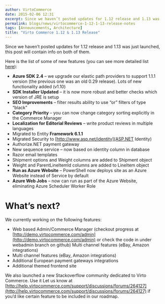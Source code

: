 ```yaml
---
author: VirtoCommerce
date: 2015-02-06 12:31
excerpt: Since we haven’t posted updates for 1.12 release and 1.13 was just launched, this post will contain info on both of them.
permalink: blogs/news/virtocommerce-1-12-1-13-release-notes
tags: [Announcements, Architecture]
title: "Virto Commerce 1.12 & 1.13 Release"
---
```

Since we haven’t posted updates for 1.12 release and 1.13 was just launched, this post will contain info on both of them.

Here is the list of some of new features (you can see more detailed list [here](https://github.com/VirtoCommerce/vc-community/releases)):

* **Azure SDK 2.4** – we upgrade our elastic path providers to support 1.1.1 version (the previous one was an old 0.29 release). Lots of new functionality added (v1.10)
* **SDK Installer Updated** – it is now more robust and better checks which version of JRE is setup 
* **SEO Improvements** – filter results ability to use “or” filters of type “black” 
* **Category Priority** – you can now change category sorting explicitly in the Commerce Manager
* **Localization for Editorial Reviews** – write product reviews in multiple languages 
* Migrated to Entity **Framework 6.1.1**
* Migrated Security to [http://www.asp.net/identity](ASP.NET Identity)
* Authorize.NET payment gateway 
* New sequence service – now based on identity column in database
* Razor email templates
* Shipment options and Weight columns are added to Shipment object
* Weight and ParentLineItemId columns are added to LineItem object
* **Run as Azure Website** – PowerShell now deploys site as an Azure Website instead of Service by default
* **Azure Web Jobs** – now can run as part of the Azure Website, eliminating Azure Scheduler Worker Role

# What’s next?

We currently working on the following features:

* Web based Admin/Commerce Manager (checkout progress at [http://demo.virtocommerce.com/admin](http://demo.virtocommerce.com/admin) or check the code in under webadmin branch on github) Multi channel features (eBay, Amazon integrations)
* Multi channel features (eBay, Amazon integrations)
* Additional European payment gateways integrations
* Additional themed frontend site 

We also launched a new Stackoverflow community dedicated to Virto Commerce. Use it Let us know at [http://help.virtocommerce.com/support/discussions/forums/264127](http://help.virtocommerce.com/support/discussions/forums/264127) if you’d like certain feature to be included in our roadmap.